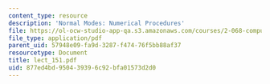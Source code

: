 ```yaml
---
content_type: resource
description: 'Normal Modes: Numerical Procedures'
file: https://ol-ocw-studio-app-qa.s3.amazonaws.com/courses/2-068-computational-ocean-acoustics-13-853-spring-2003/877ed4bd950439396c92bfa01573d2d0_lect_151.pdf
file_type: application/pdf
parent_uid: 57948e09-fa9d-3287-f474-76f5bb88af37
resourcetype: Document
title: lect_151.pdf
uid: 877ed4bd-9504-3939-6c92-bfa01573d2d0
---
```

